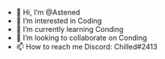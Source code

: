 - 👋 Hi, I’m @Astened
- 👀 I’m interested in Coding 
- 🌱 I’m currently learning Conding
- 💞️ I’m looking to collaborate on Conding
- 📫 How to reach me Discord: Chilled#2413

<!---
Astened/Astened is a ✨ special ✨ repository because its `README.md` (this file) appears on your GitHub profile.
You can click the Preview link to take a look at your changes.
--->
